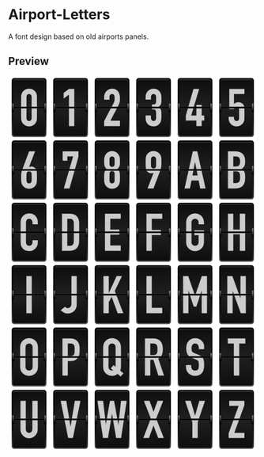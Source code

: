 # Airport-Letters
A font design based on old airports panels.

## Preview

![Airport-Letters-Map](Airport-Letters-Map.png)